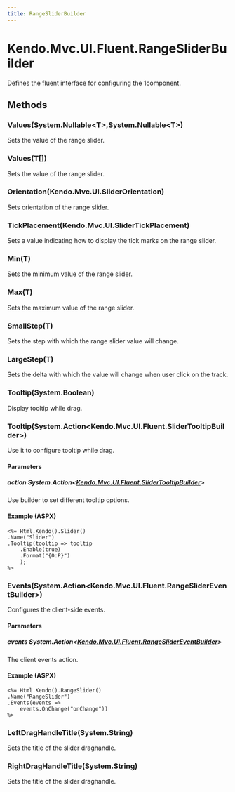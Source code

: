 ```yaml
---
title: RangeSliderBuilder
---
```


# Kendo.Mvc.UI.Fluent.RangeSliderBuilder
Defines the fluent interface for configuring the 1component.




## Methods


### Values(System.Nullable\<T\>,System.Nullable\<T\>)
Sets the value of the range slider.





### Values(T[])
Sets the value of the range slider.





### Orientation(Kendo.Mvc.UI.SliderOrientation)
Sets orientation of the range slider.





### TickPlacement(Kendo.Mvc.UI.SliderTickPlacement)
Sets a value indicating how to display the tick marks on the range slider.





### Min(T)
Sets the minimum value of the range slider.





### Max(T)
Sets the maximum value of the range slider.





### SmallStep(T)
Sets the step with which the range slider value will change.





### LargeStep(T)
Sets the delta with which the value will change when user click on the track.





### Tooltip(System.Boolean)
Display tooltip while drag.





### Tooltip(System.Action\<Kendo.Mvc.UI.Fluent.SliderTooltipBuilder\>)
Use it to configure tooltip while drag.


#### Parameters

##### action System.Action<[Kendo.Mvc.UI.Fluent.SliderTooltipBuilder](/api/wrappers/aspnet-mvc/Kendo.Mvc.UI.Fluent/SliderTooltipBuilder)>
Use builder to set different tooltip options.




#### Example (ASPX)
    <%= Html.Kendo().Slider()
    .Name("Slider")
    .Tooltip(tooltip => tooltip
        .Enable(true)
        .Format("{0:P}")
        );
    %>


### Events(System.Action\<Kendo.Mvc.UI.Fluent.RangeSliderEventBuilder\>)
Configures the client-side events.


#### Parameters

##### events System.Action<[Kendo.Mvc.UI.Fluent.RangeSliderEventBuilder](/api/wrappers/aspnet-mvc/Kendo.Mvc.UI.Fluent/RangeSliderEventBuilder)>
The client events action.




#### Example (ASPX)
    <%= Html.Kendo().RangeSlider()
    .Name("RangeSlider")
    .Events(events =>
        events.OnChange("onChange"))
    %>


### LeftDragHandleTitle(System.String)
Sets the title of the slider draghandle.





### RightDragHandleTitle(System.String)
Sets the title of the slider draghandle.







